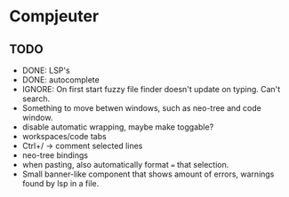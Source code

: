# Compjeuter
## TODO
- DONE: LSP's 
- DONE: autocomplete 
- IGNORE: On first start fuzzy file finder doesn't update on typing. Can't search.
- Something to move betwen windows, such as neo-tree and code window.
- disable automatic wrapping, maybe make toggable?
- workspaces/code tabs
- Ctrl+/ -> comment selected lines
- neo-tree bindings
- when pasting, also automatically format `=` that selection.
- Small banner-like component that shows amount of errors, warnings found by lsp in a file.
